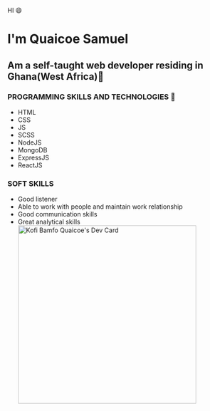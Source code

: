 HI :smile:

# I'm Quaicoe Samuel

## Am a self-taught web developer residing in Ghana(West Africa):city_sunrise: ##

### PROGRAMMING SKILLS AND TECHNOLOGIES :nut_and_bolt:
* HTML
* CSS
* JS
* SCSS 
* NodeJS
* MongoDB
* ExpressJS
* ReactJS 
  
### SOFT SKILLS
* Good listener
* Able to work with people and maintain work relationship
* Good communication skills
* Great analytical skills
<a href="https://app.daily.dev/kbqtechworld"><img src="https://api.daily.dev/devcards/f31546419c3d4c3f9303d6ce16e8b879.png?r=6ui" width="400" alt="Kofi Bamfo Quaicoe's Dev Card"/></a>
